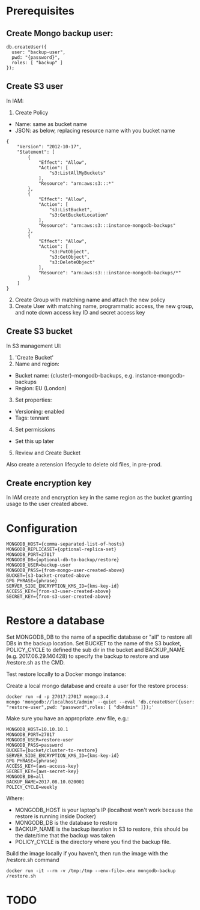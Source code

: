 # Prerequisites

## Create Mongo backup user:

```
db.createUser({
  user: "backup-user",
  pwd: "{password}",
  roles: [ "backup" ]
});
```

## Create S3 user

In IAM:

1. Create Policy
 * Name: same as bucket name
 * JSON: as below, replacing resource name with you bucket name
 
```
{
    "Version": "2012-10-17",
    "Statement": [
        {
            "Effect": "Allow",
            "Action": [
                "s3:ListAllMyBuckets"
            ],
            "Resource": "arn:aws:s3:::*"
        },
        {
            "Effect": "Allow",
            "Action": [
                "s3:ListBucket",
                "s3:GetBucketLocation"
            ],
            "Resource": "arn:aws:s3:::instance-mongodb-backups"
        },
        {
            "Effect": "Allow",
            "Action": [
                "s3:PutObject",
                "s3:GetObject",
                "s3:DeleteObject"
            ],
            "Resource": "arn:aws:s3:::instance-mongodb-backups/*"
        }
    ]
}
```
2. Create Group with matching name and attach the new policy
3. Create User with matching name, programmatic access, the new group, and note down access key ID and secret access key

## Create S3 bucket

In S3 management UI:

1. 'Create Bucket'
2. Name and region:
 * Bucket name: {cluster}-mongodb-backups, e.g. instance-mongodb-backups
 * Region: EU (London)
3. Set properties:
 * Versioning: enabled
 * Tags: tennant
4. Set permissions
 * Set this up later
5. Review and Create Bucket

Also create a retension lifecycle to delete old files, in pre-prod.

## Create encryption key

In IAM create and encryption key in the same region as the bucket granting usage to the user created above.

# Configuration

```
MONGODB_HOST={comma-separated-list-of-hosts}
MONGODB_REPLICASET={optional-replica-set}
MONGODB_PORT=27017
MONGODB_DB={optional-db-to-backup/restore}
MONGODB_USER=backup-user
MONGODB_PASS={from-mongo-user-created-above}
BUCKET={s3-backet-created-above
GPG_PHRASE={phrase}
SERVER_SIDE_ENCRYPTION_KMS_ID={kms-key-id}
ACCESS_KEY={from-s3-user-created-above}
SECRET_KEY={from-s3-user-created-above}
```

# Restore a database

Set MONGODB_DB to the name of a specific database or "all" to restore all DBs in the backup location. Set BUCKET to the name of the S3 bucket, POLICY_CYCLE to defined the sub dir in the bucket and BACKUP_NAME (e.g. 2017.06.29.140428) to specify the backup to restore and use /restore.sh as the CMD.


Test restore locally to a Docker mongo instance:

Create a local mongo database and create a user for the restore process:

```
docker run -d -p 27017:27017 mongo:3.4
mongo 'mongodb://localhost/admin' --quiet --eval 'db.createUser({user: "restore-user",pwd: "password",roles: [ "dbAdmin" ]});'
```

Make sure you have an appropriate .env file, e.g.:

```
MONGODB_HOST=10.10.10.1
MONGODB_PORT=27017
MONGODB_USER=restore-user
MONGODB_PASS=password
BUCKET={bucket/cluster-to-restore}
SERVER_SIDE_ENCRYPTION_KMS_ID={kms-key-id}
GPG_PHRASE={phrase}
ACCESS_KEY={aws-access-key}
SECRET_KEY={aws-secret-key}
MONGODB_DB=all
BACKUP_NAME=2017.08.10.020001
POLICY_CYCLE=weekly
```

Where:
* MONGODB_HOST is your laptop's IP (localhost won't work because the restore is running inside Docker)
* MONGODB_DB is the database to restore
* BACKUP_NAME is the backup iteration in S3 to restore, this should be the date/time that the backup was taken
* POLICY_CYCLE is the directory where you find the backup file.

Build the image locally if you haven't, then run the image with the /restore.sh command

```
docker run -it --rm -v /tmp:/tmp --env-file=.env mongodb-backup /restore.sh
```

# TODO
